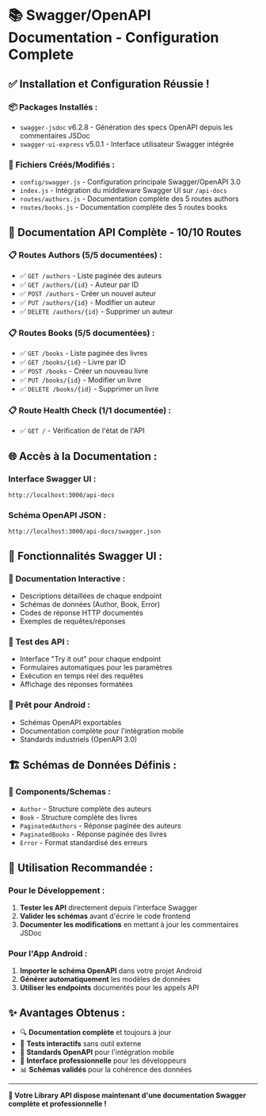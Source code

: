 # 📚 Swagger/OpenAPI Documentation - Configuration Complete

## ✅ **Installation et Configuration Réussie !**

### **📦 Packages Installés :**
- `swagger-jsdoc` v6.2.8 - Génération des specs OpenAPI depuis les commentaires JSDoc
- `swagger-ui-express` v5.0.1 - Interface utilisateur Swagger intégrée

### **📁 Fichiers Créés/Modifiés :**
- `config/swagger.js` - Configuration principale Swagger/OpenAPI 3.0
- `index.js` - Intégration du middleware Swagger UI sur `/api-docs`
- `routes/authors.js` - Documentation complète des 5 routes authors
- `routes/books.js` - Documentation complète des 5 routes books

## 🎯 **Documentation API Complète - 10/10 Routes**

### **📋 Routes Authors (5/5 documentées) :**
- ✅ `GET /authors` - Liste paginée des auteurs
- ✅ `GET /authors/{id}` - Auteur par ID
- ✅ `POST /authors` - Créer un nouvel auteur
- ✅ `PUT /authors/{id}` - Modifier un auteur
- ✅ `DELETE /authors/{id}` - Supprimer un auteur

### **📋 Routes Books (5/5 documentées) :**
- ✅ `GET /books` - Liste paginée des livres
- ✅ `GET /books/{id}` - Livre par ID
- ✅ `POST /books` - Créer un nouveau livre
- ✅ `PUT /books/{id}` - Modifier un livre
- ✅ `DELETE /books/{id}` - Supprimer un livre

### **📋 Route Health Check (1/1 documentée) :**
- ✅ `GET /` - Vérification de l'état de l'API

## 🌐 **Accès à la Documentation :**

### **Interface Swagger UI :**
```
http://localhost:3000/api-docs
```

### **Schéma OpenAPI JSON :**
```
http://localhost:3000/api-docs/swagger.json
```

## 🎨 **Fonctionnalités Swagger UI :**

### **📖 Documentation Interactive :**
- Descriptions détaillées de chaque endpoint
- Schémas de données (Author, Book, Error)
- Codes de réponse HTTP documentés
- Exemples de requêtes/réponses

### **🧪 Test des API :**
- Interface "Try it out" pour chaque endpoint
- Formulaires automatiques pour les paramètres
- Exécution en temps réel des requêtes
- Affichage des réponses formatées

### **📱 Prêt pour Android :**
- Schémas OpenAPI exportables
- Documentation complète pour l'intégration mobile
- Standards industriels (OpenAPI 3.0)

## 🏗️ **Schémas de Données Définis :**

### **📝 Components/Schemas :**
- `Author` - Structure complète des auteurs
- `Book` - Structure complète des livres  
- `PaginatedAuthors` - Réponse paginée des auteurs
- `PaginatedBooks` - Réponse paginée des livres
- `Error` - Format standardisé des erreurs

## 🎯 **Utilisation Recommandée :**

### **Pour le Développement :**
1. **Tester les API** directement depuis l'interface Swagger
2. **Valider les schémas** avant d'écrire le code frontend
3. **Documenter les modifications** en mettant à jour les commentaires JSDoc

### **Pour l'App Android :**
1. **Importer le schéma OpenAPI** dans votre projet Android
2. **Générer automatiquement** les modèles de données
3. **Utiliser les endpoints** documentés pour les appels API

## ✨ **Avantages Obtenus :**

- 🔍 **Documentation complète** et toujours à jour
- 🧪 **Tests interactifs** sans outil externe
- 📱 **Standards OpenAPI** pour l'intégration mobile
- 🎨 **Interface professionnelle** pour les développeurs
- 📊 **Schémas validés** pour la cohérence des données

---

**🎉 Votre Library API dispose maintenant d'une documentation Swagger complète et professionnelle !**
